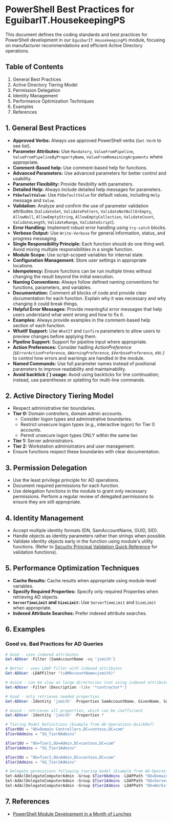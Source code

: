 ﻿---
applyTo: "**"
---
# PowerShell Best Practices for EguibarIT.HousekeepingPS

This document defines the coding standards and best practices for PowerShell development in our `EguibarIT.HousekeepingPS` module, focusing on manufacturer recommendations and efficient Active Directory operations.

## Table of Contents

1. General Best Practices
2. Active Directory Tiering Model
3. Permission Delegation
4. Identity Management
5. Performance Optimization Techniques
6. Examples
7. References

## 1. General Best Practices

* **Approved Verbs:** Always use approved PowerShell verbs (`Get-Verb` to see list).
* **Parameter Attributes:** Use `Mandatory`, `ValueFromPipeline`, `ValueFromPipelineByPropertyName`, `ValueFromRemainingArguments` where appropriate.
* **Comment-Based help:** Use comment-based help for functions.
* **Advanced Parameters:** Use advanced parameters for better control and usability.
* **Parameter Flexibility:** Provide flexibility with parameters.
* **Detailed Help:** Always include detailed help messages for parameters.
* **`PSDefaultValue`:** Use `PSDefaultValue` for default values, including `Help` message and `Value`.
* **Validation:** Analyze and confirm the use of parameter validation attributes (`ValidateSet`, `ValidatePattern`, `ValidateNotNullOrEmpty`, `AllowNull`, `AllowEmptyString`, `AllowEmptyCollection`, `ValidateCount`, `ValidateLength`, `ValidateRange`, `ValidateScript`).
* **Error Handling:** Implement robust error handling using `try-catch` blocks.
* **Verbose Output:** Use `Write-Verbose` for general information, status, and progress messaging.
* **Single Responsibility Principle:** Each function should do one thing well. Avoid mixing multiple responsibilities in a single function.
* **Module Scope:** Use script-scoped variables for internal state.
* **Configuration Management:** Store user settings in appropriate locations.
* **Idempotency:** Ensure functions can be run multiple times without changing the result beyond the initial execution.
* **Naming Conventions:** Always follow defined naming conventions for functions, parameters, and variables.
* **Documentation:** Comment all blocks of code and provide clear documentation for each function. Explain why it was necessary and why changing it could break things.
* **Helpful Error Messages:** Provide meaningful error messages that help users understand what went wrong and how to fix it.
* **Examples:** Always provide examples in the comment-based help section of each function.
* **WhatIf Support:** Use `WhatIf` and `Confirm` parameters to allow users to preview changes before applying them.
* **Pipeline Support:** Support for pipeline input where appropriate.
* **Action Preferences:** Consider hadling *ActionPreference (`$ErrorActionPreference`, `$WarningPreference`, `$VerbosePreference`, etc.)* to control how errors and warnings are handled in the module.
* **Named Commands:** Use full parameter names instead of positional parameters to improve readability and maintainability.
* **Avoid backtick (`) usage:** Avoid using backticks for line continuation; instead, use parentheses or splatting for multi-line commands.

## 2. Active Directory Tiering Model

* Respect administrative tier boundaries.
* **Tier 0:** Domain controllers, domain admin accounts.
  * Consider logon types and administrative boundaries.
  * Restrict unsecure logon types (e.g., interactive logon) for Tier 0 accounts.
  * Permit unsecure logon types ONLY within the same tier.
* **Tier 1:** Server administrators.
* **Tier 2:** Workstation administrators and user management.
* Ensure functions respect these boundaries with clear documentation.

## 3. Permission Delegation

* Use the least privilege principle for AD operations.
* Document required permissions for each function.
* Use delegation functions in the module to grant only necessary permissions.
Perform a regular review of delegated permissions to ensure they are still appropriate.

## 4. Identity Management

* Accept multiple identity formats (DN, SamAccountName, GUID, SID).
* Handle objects as identity parameters rather than strings when possible.
* Validate identity objects early in the function using module's utility functions. (Refer to [Security Principal Validation Quick Reference](../references/Security-Principal-Validation.instructions.md) for validation functions).

## 5. Performance Optimization Techniques

* **Cache Results:** Cache results when appropriate using module-level variables.
* **Specify Required Properties:** Specify only required Properties when retrieving AD objects.
* **`ServerTimeLimit` and `SizeLimit`:** Use `ServerTimeLimit` and `SizeLimit` when appropriate.
* **Indexed Attribute Searches:** Prefer indexed attribute searches.

## 6. Examples

### Good vs. Bad Practices for AD Queries

```powershell
# Good - uses indexed attributes
Get-ADUser -Filter {SamAccountName -eq 'jsmith'}

# Better - uses LDAP filter with indexed attributes
Get-ADUser -LDAPFilter "(sAMAccountName=jsmith)"

# Avoid - can be slow on large directories (not using indexed attributes)
Get-ADUser -Filter {Description -like '*contractor*'}

# Good - only retrieves needed properties
Get-ADUser -Identity 'jsmith' -Properties SamAccountName, GivenName, Surname

# Avoid - retrieves all properties, which can be inefficient
Get-ADUser -Identity 'jsmith' -Properties *

# Tiering Model Definitions (Example from AD-Operations-QuickRef)
$Tier0OU = "OU=Domain Controllers,DC=contoso,DC=com"
$Tier0Admins = "SG_Tier0Admins"

$Tier1OU = "OU=Tier1,OU=Admin,DC=contoso,DC=com"
$Tier1Admins = "SG_Tier1Admins"

$Tier2OU = "OU=Tier2,OU=Admin,DC=contoso,DC=com"
$Tier2Admins = "SG_Tier2Admins"

# Delegate permissions following tiering model (Example from AD-Operations-QuickRef)
Set-AdAclDelegateComputerAdmin -Group $Tier0Admins -LDAPPath "OU=Domain Controllers,DC=contoso,DC=com"
Set-AdAclDelegateComputerAdmin -Group $Tier1Admins -LDAPPath "OU=Servers,DC=contoso,DC=com"
Set-AdAclDelegateComputerAdmin -Group $Tier2Admins -LDAPPath "OU=Workstations,DC=contoso,DC=com"
```

## 7. References

* [PowerShell Module Development in a Month of Lunches](https://www.manning.com/books/powershell-module-development-in-a-month-of-lunches)
